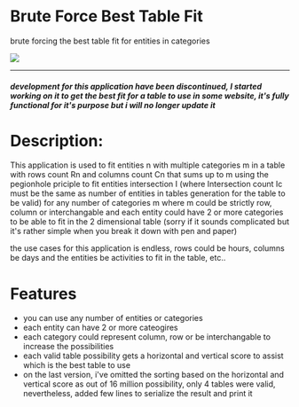 # Brute Force Best Table Fit
brute forcing the best table fit for entities in categories

![](https://personal-cdn.s3.amazonaws.com/imgs/possibilities.PNG)


------------


##### development for this application have been discontinued, I started working on it to get the best fit for a table to use in some website, it's fully functional for it's purpose but i will no longer update it

# Description:

This application is used to fit entities n with multiple categories m in a table with rows count Rn and columns count Cn that sums up to m using the pegionhole priciple to fit entities intersection I (where Intersection count Ic must be the same as number of entities in tables generation for the table to be valid) for any number of categories m where m could be strictly row, column or interchangable and each entity could have 2 or more categories to be able to fit in the 2 dimensional table (sorry if it sounds complicated but it's rather simple when you break it down with pen and paper)

the use cases for this application is endless, rows could be hours, columns be days and the entities be activities to fit in the table, etc..

# Features
- you can use any number of entities or categories
- each entity can have 2 or more cateogires
- each category could represent column, row or be interchangable to increase the possibilities
- each valid table possibility gets a horizontal and vertical score to assist which is the best table to use
- on the last version, i've omitted the sorting based on the horizontal and vertical score as out of 16 million possibility, only 4 tables were valid, nevertheless, added few lines to serialize the result and print it
